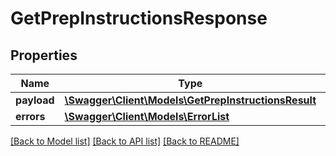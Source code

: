 # GetPrepInstructionsResponse

## Properties
Name | Type | Description | Notes
------------ | ------------- | ------------- | -------------
**payload** | [**\Swagger\Client\Models\GetPrepInstructionsResult**](GetPrepInstructionsResult.md) |  | [optional] 
**errors** | [**\Swagger\Client\Models\ErrorList**](ErrorList.md) |  | [optional] 

[[Back to Model list]](../../README.md#documentation-for-models) [[Back to API list]](../../README.md#documentation-for-api-endpoints) [[Back to README]](../../README.md)

